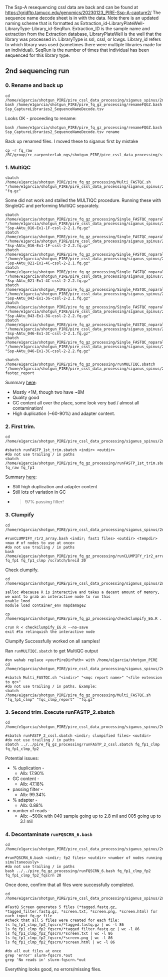 The Ssp-A resequencing cssl data are back and can be found at https://gridftp.tamucc.edu/genomics/20230123_PIRE-Ssp-A-capture2/ The sequence name decode sheet is in with the data.
Note there is an updated naming scheme that is formatted as Extraction_id-LibraryPlateWell-LibraryType-Library_id-SeqRun. Extraction_ID is the sample name and extraction from the Extraction database, LibraryPlateWell is the well that the library was processed in. LibraryType is ssl, cssl, or lcwgs. Library_id refers to which library was used (sometimes there were multiple libraries made for an individual). SeqRun is the number of times that individual has been sequenced for this library type.

## 2nd sequencing run

### 0. Rename and back up

```
cd /home/e1garcia/shotgun_PIRE/pire_cssl_data_processing/siganus_spinus/2nd_sequencing_run/fq_raw
bash /home/e1garcia/shotgun_PIRE/pire_fq_gz_processing/renameFQGZ.bash Ssp_CaptureLibraries2_SequenceNameDecode.tsv
```

Looks OK - proceeding to rename:

```
bash /home/e1garcia/shotgun_PIRE/pire_fq_gz_processing/renameFQGZ.bash Ssp_CaptureLibraries2_SequenceNameDecode.tsv rename
```

Back up renamed files. I moved these to siganus first by mistake

```
cp -r fq_raw /RC/group/rc_carpenterlab_ngs/shotgun_PIRE/pire_cssl_data_processing/siganus_spinus/2nd_sequencing_run
```

### 1. MultiQC

```
sbatch /home/e1garcia/shotgun_PIRE/pire_fq_gz_processing/Multi_FASTQC.sh "/home/e1garcia/shotgun_PIRE/pire_cssl_data_processing/siganus_spinus/2nd_sequencing_run/fq_raw" "fq.gz"
```

Some did not work and stalled the MULTIQC procedure. Running these with SingleQC and performing MultiQC separately.

```
sbatch /home/e1garcia/shotgun_PIRE/pire_fq_gz_processing/Single_FASTQC_noparallel.sh "/home/e1garcia/shotgun_PIRE/pire_cssl_data_processing/siganus_spinus/2nd_sequencing_run/fq_raw" "Ssp-AAtu_016-Ex1-1F-cssl-2-2.1.fq.gz"
sbatch /home/e1garcia/shotgun_PIRE/pire_fq_gz_processing/Single_FASTQC_noparallel.sh "/home/e1garcia/shotgun_PIRE/pire_cssl_data_processing/siganus_spinus/2nd_sequencing_run/fq_raw" "Ssp-AAtu_016-Ex1-1F-cssl-2-2.2.fq.gz"
sbatch /home/e1garcia/shotgun_PIRE/pire_fq_gz_processing/Single_FASTQC_noparallel.sh "/home/e1garcia/shotgun_PIRE/pire_cssl_data_processing/siganus_spinus/2nd_sequencing_run/fq_raw" "Ssp-AAtu_021-Ex1-4C-cssl-2-2.1.fq.gz"
sbatch /home/e1garcia/shotgun_PIRE/pire_fq_gz_processing/Single_FASTQC_noparallel.sh "/home/e1garcia/shotgun_PIRE/pire_cssl_data_processing/siganus_spinus/2nd_sequencing_run/fq_raw" "Ssp-AAtu_021-Ex1-4C-cssl-2-2.2.fq.gz"
sbatch /home/e1garcia/shotgun_PIRE/pire_fq_gz_processing/Single_FASTQC_noparallel.sh "/home/e1garcia/shotgun_PIRE/pire_cssl_data_processing/siganus_spinus/2nd_sequencing_run/fq_raw" "Ssp-AAtu_043-Ex1-3G-cssl-2-2.1.fq.gz"
sbatch /home/e1garcia/shotgun_PIRE/pire_fq_gz_processing/Single_FASTQC_noparallel.sh "/home/e1garcia/shotgun_PIRE/pire_cssl_data_processing/siganus_spinus/2nd_sequencing_run/fq_raw" "Ssp-AAtu_043-Ex1-3G-cssl-2-2.2.fq.gz"
sbatch /home/e1garcia/shotgun_PIRE/pire_fq_gz_processing/Single_FASTQC_noparallel.sh "/home/e1garcia/shotgun_PIRE/pire_cssl_data_processing/siganus_spinus/2nd_sequencing_run/fq_raw" "Ssp-AAtu_046-Ex1-3C-cssl-2-2.1.fq.gz"
sbatch /home/e1garcia/shotgun_PIRE/pire_fq_gz_processing/Single_FASTQC_noparallel.sh "/home/e1garcia/shotgun_PIRE/pire_cssl_data_processing/siganus_spinus/2nd_sequencing_run/fq_raw" "Ssp-AAtu_046-Ex1-3C-cssl-2-2.2.fq.gz"

sbatch /home/e1garcia/shotgun_PIRE/pire_fq_gz_processing/runMULTIQC.sbatch "/home/e1garcia/shotgun_PIRE/pire_cssl_data_processing/siganus_spinus/2nd_sequencing_run/fq_raw" fastqc_report
```

Summary [here](https://github.com/philippinespire/pire_cssl_data_processing/blob/main/siganus_spinus/2nd_sequencing_run/fq_raw/fastqc_report.html):
* Mostly <1M, though two have ~8M
* Quality good
* GC content all over the place, some look very bad / almost all contamination!
* High duplication (~60-90%) and adapter content.

### 2. First trim.

```
cd /home/e1garcia/shotgun_PIRE/pire_cssl_data_processing/siganus_spinus/2nd_sequencing_run

#sbatch runFASTP_1st_trim.sbatch <indir> <outdir>
#do not use trailing / in paths
sbatch /home/e1garcia/shotgun_PIRE/pire_fq_gz_processing/runFASTP_1st_trim.sbatch fq_raw fq_fp1
```

Summary [here](https://github.com/philippinespire/pire_cssl_data_processing/blob/main/siganus_spinus/2nd_sequencing_run/fq_fp1/1st_fastp_report.html):
* Still high duplication and adapter content
* Still lots of variation in GC
* > 97% passing filter!

### 3. Clumpify

```
cd /home/e1garcia/shotgun_PIRE/pire_cssl_data_processing/siganus_spinus/2nd_sequencing_run

#runCLUMPIFY_r1r2_array.bash <indir; fast1 files> <outdir> <tempdir> <max # of nodes to use at once>
#do not use trailing / in paths
bash /home/e1garcia/shotgun_PIRE/pire_fq_gz_processing/runCLUMPIFY_r1r2_array.bash fq_fp1 fq_fp1_clmp /scratch/breid 20
```

Check clumpify.

```
cd /home/e1garcia/shotgun_PIRE/pire_cssl_data_processing/siganus_spinus/2nd_sequencing_run

salloc #because R is interactive and takes a decent amount of memory, we want to grab an interactive node to run this
enable_lmod
module load container_env mapdamage2

cp /home/e1garcia/shotgun_PIRE/pire_fq_gz_processing/checkClumpify_EG.R .

crun R < checkClumpify_EG.R --no-save
exit #to relinquish the interactive node
```

Clumpify Successfully worked on all samples!

Ran `runMULTIQC.sbatch` to get MultiQC output

```
#on wahab replace <yourPireDirPath> with /home/e1garcia/shotgun_PIRE
cd /home/e1garcia/shotgun_PIRE/pire_cssl_data_processing/siganus_spinus/2nd_sequencing_run

#sbatch Multi_FASTQC.sh "<indir>" "<mqc report name>" "<file extension to qc>"
#do not use trailing / in paths. Example:
sbatch /home/e1garcia/shotgun_PIRE/pire_fq_gz_processing/Multi_FASTQC.sh "fq_fp1_clmp" "fqc_clmp_report"  "fq.gz"
```

### 3. Second trim. Execute runFASTP_2.sbatch

```
cd /home/e1garcia/shotgun_PIRE/pire_cssl_data_processing/siganus_spinus/2nd_sequencing_run

#sbatch runFASTP_2_cssl.sbatch <indir; clumpified files> <outdir>
#do not use trailing / in paths
sbatch ../../pire_fq_gz_processing/runFASTP_2_cssl.sbatch fq_fp1_clmp fq_fp1_clmp_fp2
```
Potential issues:
  * % duplication -
    * Alb: 17.90%
  * GC content -
    * Alb: 47.18%
  * passing filter -
    * Alb: 99.34%
  * % adapter -
    * Alb: 0.88%
  * number of reads -
    * Alb: ~500k with 040 sample going up to 2.8 mil and 005 going up to 3.1 mil

### 4. Decontaminate `runFQSCRN_6.bash`

```
cd /home/e1garcia/shotgun_PIRE/pire_cssl_data_processing/siganus_spinus/2nd_sequencing_run

#runFQSCRN_6.bash <indir; fp2 files> <outdir> <number of nodes running simultaneously>
#do not use trailing / in paths
bash ../../pire_fq_gz_processing/runFQSCRN_6.bash fq_fp1_clmp_fp2 fq_fp1_clmp_fp2_fqscrn 20
```
Once done, confirm that all files were successfully completed.

```
cd /home/e1garcia/shotgun_PIRE/pire_cssl_data_processing/siganus_spinus/2nd_sequencing_run

#FastQ Screen generates 5 files (*tagged.fastq.gz, *tagged_filter.fastq.gz, *screen.txt, *screen.png, *screen.html) for each input fq.gz file
#check that all 5 files were created for each file: 
ls fq_fp1_clmp_fp2_fqscrn/*tagged.fastq.gz | wc -l 86
ls fq_fp1_clmp_fp2_fqscrn/*tagged_filter.fastq.gz | wc -l 86
ls fq_fp1_clmp_fp2_fqscrn/*screen.txt | wc -l 86
ls fq_fp1_clmp_fp2_fqscrn/*screen.png | wc -l 86
ls fq_fp1_clmp_fp2_fqscrn/*screen.html | wc -l 86

#do all out files at once
grep 'error' slurm-fqscrn.*out
grep 'No reads in' slurm-fqscrn.*out
```
Everything looks good, no errors/missing files.
